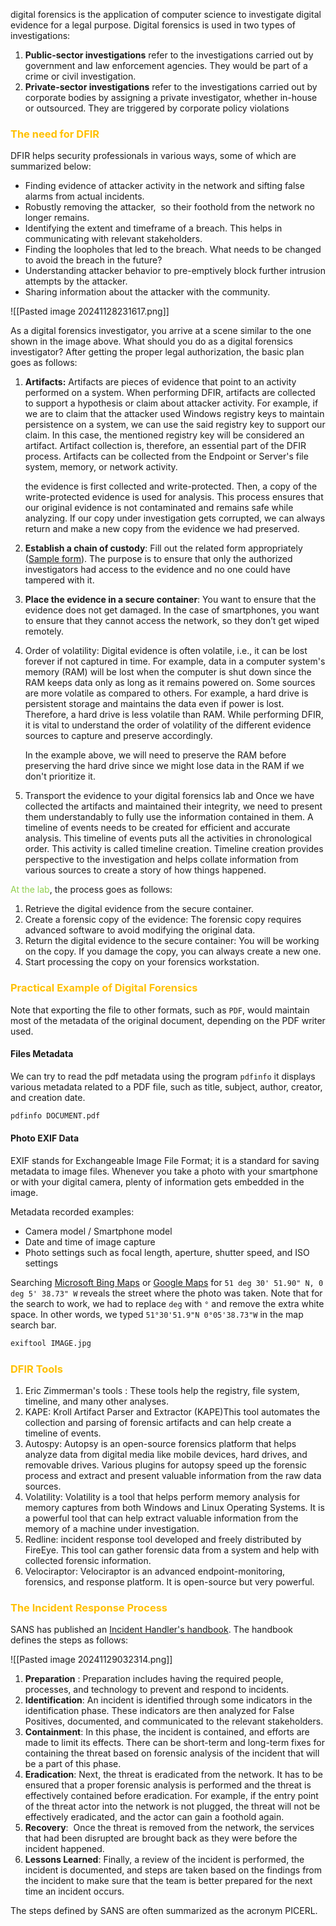 
digital forensics is the application of computer science to investigate digital evidence for a legal purpose. Digital forensics is used in two types of investigations:

1. **Public-sector investigations** refer to the investigations carried out by government and law enforcement agencies. They would be part of a crime or civil investigation.
2. **Private-sector investigations** refer to the investigations carried out by corporate bodies by assigning a private investigator, whether in-house or outsourced. They are triggered by corporate policy violations

### <span style="color:rgb(255, 192, 0)">The need for DFIR</span>

DFIR helps security professionals in various ways, some of which are summarized below:

- Finding evidence of attacker activity in the network and sifting false alarms from actual incidents.
- Robustly removing the attacker,  so their foothold from the network no longer remains.
- Identifying the extent and timeframe of a breach. This helps in communicating with relevant stakeholders.
- Finding the loopholes that led to the breach. What needs to be changed to avoid the breach in the future?
- Understanding attacker behavior to pre-emptively block further intrusion attempts by the attacker.
- Sharing information about the attacker with the community.

![[Pasted image 20241128231617.png]]

As a digital forensics investigator, you arrive at a scene similar to the one shown in the image above. What should you do as a digital forensics investigator? After getting the proper legal authorization, the basic plan goes as follows:

1. **Artifacts:** Artifacts are pieces of evidence that point to an activity performed on a system. When performing DFIR, artifacts are collected to support a hypothesis or claim about attacker activity. For example, if we are to claim that the attacker used Windows registry keys to maintain persistence on a system, we can use the said registry key to support our claim. In this case, the mentioned registry key will be considered an artifact. Artifact collection is, therefore, an essential part of the DFIR process. Artifacts can be collected from the Endpoint or Server's file system, memory, or network activity.
   
   the evidence is first collected and write-protected. Then, a copy of the write-protected evidence is used for analysis. This process ensures that our original evidence is not contaminated and remains safe while analyzing. If our copy under investigation gets corrupted, we can always return and make a new copy from the evidence we had preserved.

3. **Establish a chain of custody**: Fill out the related form appropriately ([Sample form](https://www.nist.gov/document/sample-chain-custody-formdocx)). The purpose is to ensure that only the authorized investigators had access to the evidence and no one could have tampered with it.
   
4. **Place the evidence in a secure container**: You want to ensure that the evidence does not get damaged. In the case of smartphones, you want to ensure that they cannot access the network, so they don’t get wiped remotely.
   
5. Order of volatility: Digital evidence is often volatile, i.e., it can be lost forever if not captured in time. For example, data in a computer system's memory (RAM) will be lost when the computer is shut down since the RAM keeps data only as long as it remains powered on. Some sources are more volatile as compared to others. For example, a hard drive is persistent storage and maintains the data even if power is lost. Therefore, a hard drive is less volatile than RAM. While performing DFIR, it is vital to understand the order of volatility of the different evidence sources to capture and preserve accordingly. 
   
   In the example above, we will need to preserve the RAM before preserving the hard drive since we might lose data in the RAM if we don't prioritize it.
   
6. Transport the evidence to your digital forensics lab and Once we have collected the artifacts and maintained their integrity, we need to present them understandably to fully use the information contained in them. A timeline of events needs to be created for efficient and accurate analysis. This timeline of events puts all the activities in chronological order. This activity is called timeline creation. Timeline creation provides perspective to the investigation and helps collate information from various sources to create a story of how things happened.

<span style="color:rgb(146, 208, 80)">At the lab</span>, the process goes as follows:

1. Retrieve the digital evidence from the secure container.
2. Create a forensic copy of the evidence: The forensic copy requires advanced software to avoid modifying the original data.
3. Return the digital evidence to the secure container: You will be working on the copy. If you damage the copy, you can always create a new one.
4. Start processing the copy on your forensics workstation.
### <span style="color:rgb(255, 192, 0)">Practical Example of Digital Forensics</span>

Note that exporting the file to other formats, such as `PDF`, would maintain most of the metadata of the original document, depending on the PDF writer used.

#### Files Metadata
We can try to read the pdf metadata using the program `pdfinfo` it displays various metadata related to a PDF file, such as title, subject, author, creator, and creation date.

```bash
pdfinfo DOCUMENT.pdf
```

#### Photo EXIF Data
EXIF stands for Exchangeable Image File Format; it is a standard for saving metadata to image files. Whenever you take a photo with your smartphone or with your digital camera, plenty of information gets embedded in the image. 

Metadata recorded examples:

- Camera model / Smartphone model
- Date and time of image capture
- Photo settings such as focal length, aperture, shutter speed, and ISO settings

Searching [Microsoft Bing Maps](https://www.bing.com/maps) or [Google Maps](https://www.google.com/maps) for `51 deg 30' 51.90" N, 0 deg 5' 38.73" W` reveals the street where the photo was taken. 
Note that for the search to work, we had to replace `deg` with `°` and remove the extra white space. In other words, we typed `51°30'51.9"N 0°05'38.73"W` in the map search bar.

``` bash
exiftool IMAGE.jpg
```

### <span style="color:rgb(255, 192, 0)">DFIR Tools</span> 

1. Eric Zimmerman's tools : These tools help the registry, file system, timeline, and many other analyses.
2. KAPE: Kroll Artifact Parser and Extractor (KAPE)This tool automates the collection and parsing of forensic artifacts and can help create a timeline of events.
3. Autospy: Autopsy is an open-source forensics platform that helps analyze data from digital media like mobile devices, hard drives, and removable drives. Various plugins for autopsy speed up the forensic process and extract and present valuable information from the raw data sources.
4. Volatility: Volatility is a tool that helps perform memory analysis for memory captures from both Windows and Linux Operating Systems. It is a powerful tool that can help extract valuable information from the memory of a machine under investigation.
5. Redline: incident response tool developed and freely distributed by FireEye. This tool can gather forensic data from a system and help with collected forensic information.
6. Velociraptor: Velociraptor is an advanced endpoint-monitoring, forensics, and response platform. It is open-source but very powerful.

### <span style="color:rgb(255, 192, 0)">The Incident Response Process</span>

SANS has published an [Incident Handler's handbook](https://www.sans.org/white-papers/33901/). The handbook defines the steps as follows:

![[Pasted image 20241129032314.png]]

1. **Preparation** : Preparation includes having the required people, processes, and technology to prevent and respond to incidents.
2. **Identification**: An incident is identified through some indicators in the identification phase. These indicators are then analyzed for False Positives, documented, and communicated to the relevant stakeholders.
3. **Containment**: In this phase, the incident is contained, and efforts are made to limit its effects. There can be short-term and long-term fixes for containing the threat based on forensic analysis of the incident that will be a part of this phase.
4. **Eradication**: Next, the threat is eradicated from the network. It has to be ensured that a proper forensic analysis is performed and the threat is effectively contained before eradication. For example, if the entry point of the threat actor into the network is not plugged, the threat will not be effectively eradicated, and the actor can gain a foothold again.
5. **Recovery**:  Once the threat is removed from the network, the services that had been disrupted are brought back as they were before the incident happened.
6. **Lessons Learned**: Finally, a review of the incident is performed, the incident is documented, and steps are taken based on the findings from the incident to make sure that the team is better prepared for the next time an incident occurs.

The steps defined by SANS are often summarized as the acronym PICERL.

